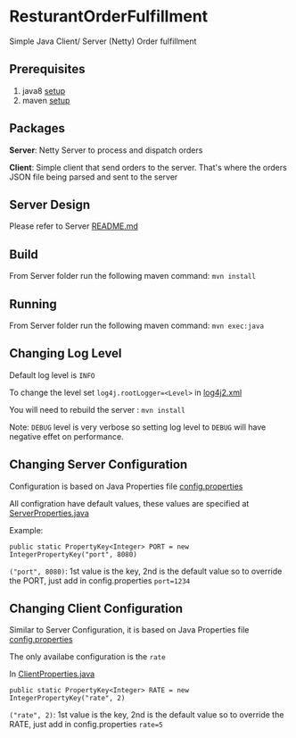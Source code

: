 # ResturantOrderFulfillment

Simple Java Client/ Server (Netty) Order fulfillment 

## Prerequisites

1. java8 [setup](https://www.oracle.com/java/technologies/javase-jre8-downloads.html)
2. maven [setup](https://maven.apache.org/install.html)

## Packages

**Server**: Netty Server to process and dispatch orders 

**Client**: Simple client that send orders to the server. That's where the orders JSON file being parsed and sent to the server

## Server Design 

Please refer to Server [README.md](./Server/README.md)

## Build 

From Server folder run the following maven command: `mvn install`

## Running 

From Server folder run the following maven command: `mvn exec:java`

## Changing Log Level

Default log level is `INFO` 

To change the level  set `log4j.rootLogger=<Level>` in [log4j2.xml](./Server/src/main/resources/log4j.properties)

You will need to rebuild the server : `mvn install`

Note: `DEBUG` level is very verbose so setting log level to `DEBUG` will have negative effet on performance.

## Changing Server Configuration

Configuration is based on Java Properties file [config.properties](./Server/src/main/resources/config.properties)

All configration have default values, these values are specified at [ServerProperties.java](./Server/src/main/java/common/ServerProperties.java) 

Example: 

`public static PropertyKey<Integer> PORT = new IntegerPropertyKey("port", 8080)`

`("port", 8080)`: 1st value is the key, 2nd is the default value so to override the PORT, just add in config.properties `port=1234`

## Changing Client Configuration

Similar to Server Configuration, it is based on Java Properties file [config.properties](./Client/src/main/resources/config.properties)

The only availabe configuration is the `rate` 

In [ClientProperties.java](./Client/src/main/java/ClientProperties.java) 

`public static PropertyKey<Integer> RATE = new IntegerPropertyKey("rate", 2)`

`("rate", 2)`: 1st value is the key, 2nd is the default value so to override the RATE, just add in config.properties `rate=5`

